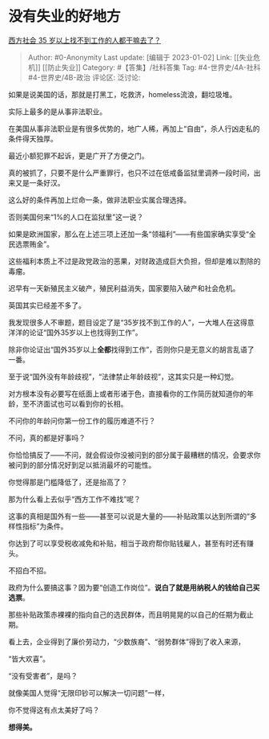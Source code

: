 # 没有失业的好地方
[西方社会 35 岁以上找不到工作的人都干嘛去了？](https://www.zhihu.com/question/300185448/answer/2825740696)

> Author: #0-Anonymity
> Last update: [编辑于 2023-01-02]
> Link: [[失业危机]] [[防止失业]]
> Category: #【答集】/社科答集
> Tag: #4-世界史/4A-社科 #4-世界史/4B-政治
> 评论区:
> 泛讨论:

如果是说美国的话，那就是打黑工，吃救济，homeless流浪，翻垃圾堆。

实际上最多的是从事非法职业。

在美国从事非法职业是有很多优势的，地广人稀，再加上“自由”，杀人行凶走私的条件得天独厚。

最近小额犯罪不起诉，更是广开了方便之门。

真的被抓了，只要不是什么严重罪行，也只不过在低戒备监狱里调养一段时间，出来又是一条好汉。

这么好的条件再加上烂命一条，做非法职业实属合理选择。

否则美国何来“1%的人口在监狱里”这一说？

如果是欧洲国家，那么在上述三项上还加一条“领福利”——有些国家确实享受“全民选票贿金”。

这些福利本质上不过是政党政治的恶果，对财政造成巨大负担，但却是难以割除的毒瘤。

迟早有一天新殖民主义破产，殖民利益消失，国家要陷入破产和社会危机。

英国其实已经差不多了。

我发现很多人不审题，题目设定了是“35岁找不到工作的人”，一大堆人在这得意洋洋的论证“国外35岁以上也找得到工作”。

除非你论证出“国外35岁以上**全都**找得到工作”，否则你只是无意义的胡言乱语了一番。

至于说“国外没有年龄歧视”，“法律禁止年龄歧视”，这其实只是一种幻觉。

对方根本没有必要写在纸面上或者形诸于色，直接看你的工作简历就知道你的年龄，至不济面试也可以看到你的长相。

不问你的年龄问你第一份工作的履历难道不行？

不问，真的都是好事吗？

你恰恰搞反了——不问，就会假设你没被问到的部分属于最糟糕的情况，会要求你被问到的部分情况好到足以抵消最坏的可能性。

你觉得那是门槛降低了，还是抬高了？

那为什么看上去似乎“西方工作不难找”呢？

这事的真相是国外有一些——甚至可以说是大量的——补贴政策以达到所谓的“多样性指标”为条件。

你达到了可以享受税收减免和补贴，相当于政府帮你贴钱雇人，甚至有时还有赚头。

不招白不招。

政府为什么要搞这事？因为要“创造工作岗位”。**说白了就是用纳税人的钱给自己买选票**。

那些补贴政策赤裸裸的指向自己的选民群体，而且明晃晃的以自己的任期为截止期。

看上去，企业得到了廉价劳动力，“少数族裔”、“弱势群体”得到了收入来源，

“皆大欢喜”。

“没有受害者”，是吗？

就像美国人觉得“无限印钞可以解决一切问题”一样，

你不觉得这有点太美好了吗？

**想得美。**
